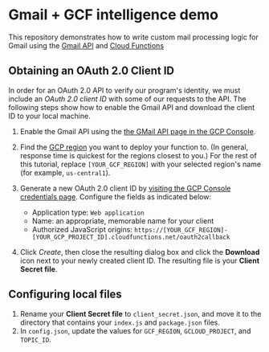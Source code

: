 # Gmail + GCF intelligence demo

This repository demonstrates how to write custom mail processing logic for Gmail using the [Gmail API][gmail] and [Cloud Functions][gcf]

## Obtaining an OAuth 2.0 Client ID
In order for an OAuth 2.0 API to verify our program's identity, we must include
an _OAuth 2.0 client ID_ with some of our requests to the API. The following
steps show how to enable the Gmail API and download the client ID to your local
machine.

1.  Enable the Gmail API using the [the GMail API page in the GCP Console][console_gmail].
1.  Find the [GCP region][docs_regions] you want to deploy your function to.
    (In general, response time is quickest for the regions closest to you.) For
    the rest of this tutorial, replace `[YOUR_GCF_REGION]` with your selected
    region's name (for example, `us-central1`).
1.  Generate a new OAuth 2.0 client ID by [visiting the GCP Console credentials page][console_credentials].
    Configure the fields as indicated below:

    - Application type: `Web application`
    - Name: an appropriate, memorable name for your client
    - Authorized JavaScript origins: `https://[YOUR_GCF_REGION]-[YOUR_GCP_PROJECT_ID].cloudfunctions.net/oauth2callback`

1.  Click _Create_, then close the resulting dialog box and click the
    **Download** icon next to your newly created client ID. The resulting file
    is your __Client Secret file__.

## Configuring local files
1.    Rename your __Client Secret file__ to `client_secret.json`, and move it to
    the directory that contains your `index.js` and `package.json` files.
1.    In `config.json`, update the values for `GCF_REGION`, `GCLOUD_PROJECT`,
    and `TOPIC_ID`.

[docs_regions]: http://cloud.google.com/functions/docs/locations
[console_gmail]: http://console.cloud.google.com/apis/api/gmail.googleapis.com/overview
[console_credentials]: https://console.cloud.google.com/apis/credentials
[gmail]: https://developers.google.com/gmail/api
[gcf]: https://cloud.google.com/functions
